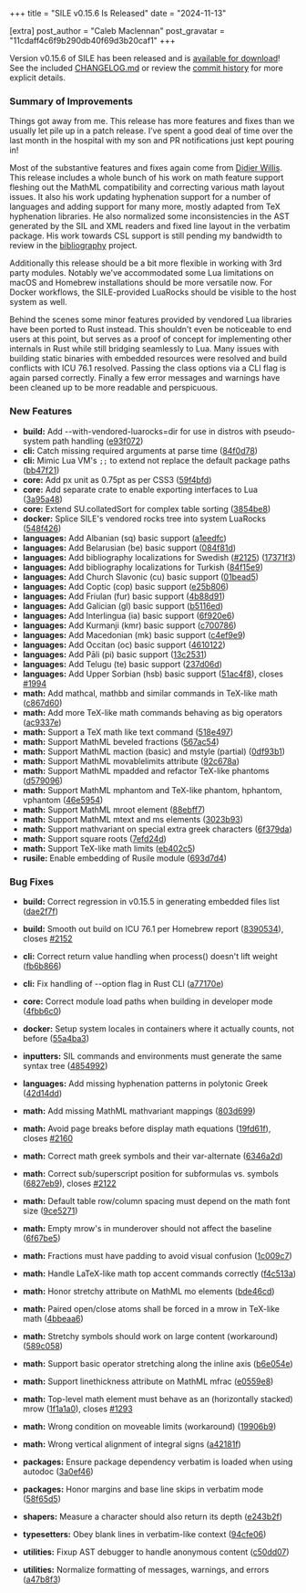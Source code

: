 +++
title = "SILE v0.15.6 Is Released"
date = "2024-11-13"

[extra]
post_author = "Caleb Maclennan"
post_gravatar = "11cdaff4c6f9b290db40f69d3b20caf1"
+++

Version v0.15.6 of SILE has been released and is [available for download][release]!
See the included [CHANGELOG.md][changelog] or review the [commit history][commits] for more explicit details.

### Summary of Improvements

Things got away from me.
This release has more features and fixes than we usually let pile up in a patch release.
I’ve spent a good deal of time over the last month in the hospital with my son and PR notifications just kept pouring in!

Most of the substantive features and fixes again come from [Didier Willis](http://github.com/Omikhleia).
This release includes a whole bunch of his work on math feature support fleshing out the MathML compatibility and correcting various math layout issues.
It also his work updating hyphenation support for a number of languages and adding support for many more, mostly adapted from TeX hyphenation libraries.
He also normalized some inconsistencies in the AST generated by the SIL and XML readers and fixed line layout in the verbatim package.
His work towards CSL support is still pending my bandwidth to review in the [bibliography][] project.

Additionally this release should be a bit more flexible in working with 3rd party modules.
Notably we've accommodated some Lua limitations on macOS and Homebrew installations should be more versatile now.
For Docker workflows, the SILE-provided LuaRocks should be visible to the host system as well.

Behind the scenes some minor features provided by vendored Lua libraries have been ported to Rust instead.
This shouldn't even be noticeable to end users at this point, but serves as a proof of concept for implementing other internals in Rust while still bridging seamlessly to Lua.
Many issues with building static binaries with embedded resources were resolved and build conflicts with ICU 76.1 resolved.
Passing the class options via a CLI flag is again parsed correctly.
Finally a few error messages and warnings have been cleaned up to be more readable and perspicuous.


### New Features

* **build:** Add --with-vendored-luarocks=dir for use in distros with pseudo-system path handling ([e93f072](https://github.com/sile-typesetter/sile/commit/e93f0722344a89e6fc09de681afa055a3925fdb3))
* **cli:** Catch missing required arguments at parse time ([84f0d78](https://github.com/sile-typesetter/sile/commit/84f0d781f255284e9fb16eb64ff08560d0b5dc7b))
* **cli:** Mimic Lua VM's `;;` to extend not replace the default package paths ([bb47f21](https://github.com/sile-typesetter/sile/commit/bb47f21c6943505930c9a32fad73ebb80c478c0a))
* **core:** Add px unit as 0.75pt as per CSS3 ([59f4bfd](https://github.com/sile-typesetter/sile/commit/59f4bfd18a45685be456550f4696b0f6632b2b02))
* **core:** Add separate crate to enable exporting interfaces to Lua ([3a95a48](https://github.com/sile-typesetter/sile/commit/3a95a487e486fffeeed01f60a4e76c675476270a))
* **core:** Extend SU.collatedSort for complex table sorting ([3854be8](https://github.com/sile-typesetter/sile/commit/3854be80183d5c75a7183077cffb35cfac13bd63))
* **docker:** Splice SILE's vendored rocks tree into system LuaRocks ([548f426](https://github.com/sile-typesetter/sile/commit/548f42661d777a3c8882a6fd89e79601494fb796))
* **languages:** Add Albanian (sq) basic support ([a1eedfc](https://github.com/sile-typesetter/sile/commit/a1eedfce80aeebd75b08cb78eaa19505570eb27e))
* **languages:** Add Belarusian (be) basic support ([084f81d](https://github.com/sile-typesetter/sile/commit/084f81d9f756a502c03dcc082d37c65cd697d820))
* **languages:** Add bibliography localizations for Swedish ([#2125](https://github.com/sile-typesetter/sile/issues/2125)) ([17371f3](https://github.com/sile-typesetter/sile/commit/17371f3453e30a1e86d2c5ab3c39e49f467f5836))
* **languages:** Add bibliography localizations for Turkish ([84f15e9](https://github.com/sile-typesetter/sile/commit/84f15e936a7768c72b0688ce0dc3de78af64b743))
* **languages:** Add Church Slavonic (cu) basic support ([01bead5](https://github.com/sile-typesetter/sile/commit/01bead5044d7f494c98dee43578eb3c0c714bad5))
* **languages:** Add Coptic (cop) basic support ([e25b806](https://github.com/sile-typesetter/sile/commit/e25b8064be60c0885f8db144785e193993fade8b))
* **languages:** Add Friulan (fur) basic support ([4b88d91](https://github.com/sile-typesetter/sile/commit/4b88d91375e6765544b9cd1e12c513b533e48c80))
* **languages:** Add Galician (gl) basic support ([b5116ed](https://github.com/sile-typesetter/sile/commit/b5116ed875c527c46b653e33139720c4af347d4e))
* **languages:** Add Interlingua (ia) basic support ([6f920e6](https://github.com/sile-typesetter/sile/commit/6f920e635a61d7c835da57df68b1b82b1f3e1657))
* **languages:** Add Kurmanji (kmr) basic support ([c700786](https://github.com/sile-typesetter/sile/commit/c700786828b7ca133354e6cb00291d4e6e730368))
* **languages:** Add Macedonian (mk) basic support ([c4ef9e9](https://github.com/sile-typesetter/sile/commit/c4ef9e94aa68e927912bb3f1554a955feb0fece1))
* **languages:** Add Occitan (oc) basic support ([4610122](https://github.com/sile-typesetter/sile/commit/4610122c6e9558385c7c66894d9107c5a9cc01b9))
* **languages:** Add Pāli (pi) basic support ([13c2531](https://github.com/sile-typesetter/sile/commit/13c253159673585b97234453e992e840d9794e38))
* **languages:** Add Telugu (te) basic support ([237d06d](https://github.com/sile-typesetter/sile/commit/237d06d588a6cf7f0eb46fcef346ab43ca2dc22b))
* **languages:** Add Upper Sorbian (hsb) basic support ([51ac4f8](https://github.com/sile-typesetter/sile/commit/51ac4f8d477c90b5ceb525283c6a078092b599ff)), closes [#1994](https://github.com/sile-typesetter/sile/issues/1994)
* **math:** Add mathcal, mathbb and similar commands in TeX-like math ([c867d60](https://github.com/sile-typesetter/sile/commit/c867d60decf459e782c3c2f3244ff32b5b6d70dd))
* **math:** Add more TeX-like math commands behaving as big operators ([ac9337e](https://github.com/sile-typesetter/sile/commit/ac9337efd9539fea6a9d0c97b33047796b919965))
* **math:** Support a TeX math like text command ([518e497](https://github.com/sile-typesetter/sile/commit/518e497ae84141c1cd4b50a065b5247a943b08f1))
* **math:** Support MathML beveled fractions ([567ac54](https://github.com/sile-typesetter/sile/commit/567ac54c6cc6f366a73aa81ba700f5074d987ca3))
* **math:** Support MathML maction (basic) and mstyle (partial) ([0df93b1](https://github.com/sile-typesetter/sile/commit/0df93b1654e0da448ef70bec31bba88b4a0497b1))
* **math:** Support MathML movablelimits attribute ([92c678a](https://github.com/sile-typesetter/sile/commit/92c678a15779399d14e9d23b25803a0dbf901550))
* **math:** Support MathML mpadded and refactor TeX-like phantoms ([d579096](https://github.com/sile-typesetter/sile/commit/d5790961765e0b693788f89445840f0fc8912220))
* **math:** Support MathML mphantom and TeX-like phantom, hphantom, vphantom ([46e5954](https://github.com/sile-typesetter/sile/commit/46e5954bebaa4695d1e13c14e7fec08d34127261))
* **math:** Support MathML mroot element ([88ebff7](https://github.com/sile-typesetter/sile/commit/88ebff75d5ac0862e277f7eb360d85ce65807766))
* **math:** Support MathML mtext and ms elements ([3023b93](https://github.com/sile-typesetter/sile/commit/3023b9372b3afeba043bee0249e5e5a9be21485d))
* **math:** Support mathvariant on special extra greek characters ([6f379da](https://github.com/sile-typesetter/sile/commit/6f379dab8f03051cfd561f7f3ec12a4cb9820bdb))
* **math:** Support square roots ([7efd24d](https://github.com/sile-typesetter/sile/commit/7efd24d6e0e6ea05f69dc9fb1d4e18f79da1cc47))
* **math:** Support TeX-like math limits ([eb402c5](https://github.com/sile-typesetter/sile/commit/eb402c5b4f045804618267016d78297d18231a04))
* **rusile:** Enable embedding of Rusile module ([693d7d4](https://github.com/sile-typesetter/sile/commit/693d7d40433af5061fbc8c0cfdba3496c9f72411))


### Bug Fixes

* **build:** Correct regression in v0.15.5 in generating embedded files list ([dae2f7f](https://github.com/sile-typesetter/sile/commit/dae2f7fe1398fd91eb64a59facbb03b9accd7f1a))
* **build:** Smooth out build on ICU 76.1 per Homebrew report ([8390534](https://github.com/sile-typesetter/sile/commit/8390534e638e2dc277dec2bebd23a84a77a63394)), closes [#2152](https://github.com/sile-typesetter/sile/issues/2152)
* **cli:** Correct return value handling when process() doesn't lift weight ([fb6b866](https://github.com/sile-typesetter/sile/commit/fb6b866ddefbf871ce7e89e5e7c7f3c73c781ae4))
* **cli:** Fix handling of --option flag in Rust CLI ([a77170e](https://github.com/sile-typesetter/sile/commit/a77170eccda81befccff7e3a5d8a14eb686f6df3))
* **core:** Correct module load paths when building in developer mode ([4fbb6c0](https://github.com/sile-typesetter/sile/commit/4fbb6c01df87c363373a636e0a73e9639f53d130))
* **docker:** Setup system locales in containers where it actually counts, not before ([55a4ba3](https://github.com/sile-typesetter/sile/commit/55a4ba343f76937cee4ace536ddedecb171800bf))
* **inputters:** SIL commands and environments must generate the same syntax tree ([4854992](https://github.com/sile-typesetter/sile/commit/4854992f7093a3835a267982e5630b3da85cd505))
* **languages:** Add missing hyphenation patterns in polytonic Greek ([42d14dd](https://github.com/sile-typesetter/sile/commit/42d14dd4cc524a97a313bf5d77c201471ebfabb2))
* **math:** Add missing MathML mathvariant mappings ([803d699](https://github.com/sile-typesetter/sile/commit/803d699f39e19f04de03550e3dedfa4e305ea599))
* **math:** Avoid page breaks before display math equations ([19fd61f](https://github.com/sile-typesetter/sile/commit/19fd61fe8304e6627ed1b9279f62350b4f72338e)), closes [#2160](https://github.com/sile-typesetter/sile/issues/2160)
* **math:** Correct math greek symbols and their var-alternate ([6346a2d](https://github.com/sile-typesetter/sile/commit/6346a2dc2ab08ff8e533007223c41951e770c3dd))
* **math:** Correct sub/superscript position for subformulas vs. symbols ([6827eb9](https://github.com/sile-typesetter/sile/commit/6827eb9536197df5fa80e09a2935a08303320a80)), closes [#2122](https://github.com/sile-typesetter/sile/issues/2122)
* **math:** Default table row/column spacing must depend on the math font size ([9ce5271](https://github.com/sile-typesetter/sile/commit/9ce5271c2114bd3c3d562f47e6bfe1aa6df2a752))
* **math:** Empty mrow's in munderover should not affect the baseline ([6f67be5](https://github.com/sile-typesetter/sile/commit/6f67be5268414b3aaeb5fde689a67af3f92047ab))
* **math:** Fractions must have padding to avoid visual confusion ([1c009c7](https://github.com/sile-typesetter/sile/commit/1c009c7630778365b77065e7d3a7ac5651f58b84))
* **math:** Handle LaTeX-like math top accent commands correctly ([f4c513a](https://github.com/sile-typesetter/sile/commit/f4c513ad5f1ca37235d391085796fa98a1ffb372))
* **math:** Honor stretchy attribute on MathML mo elements ([bde46cd](https://github.com/sile-typesetter/sile/commit/bde46cdfe4bb2a76e5a9476f077ad9ad76860625))
* **math:** Paired open/close atoms shall be forced in a mrow in TeX-like math ([4bbeaa6](https://github.com/sile-typesetter/sile/commit/4bbeaa64209103c7014b945151c103c615276530))
* **math:** Stretchy symbols should work on large content (workaround) ([589c058](https://github.com/sile-typesetter/sile/commit/589c05863d3be03aed8a25f886c2a664a4bee1e1))
* **math:** Support basic operator stretching along the inline axis ([b6e054e](https://github.com/sile-typesetter/sile/commit/b6e054e272aa653eb350b45994c0d15d71b596c4))
* **math:** Support linethickness attribute on MathML mfrac ([e0559e8](https://github.com/sile-typesetter/sile/commit/e0559e89a31c48f1e8dd4a9a48909bf922a714c4))
* **math:** Top-level math element must behave as an (horizontally stacked) mrow ([1f1a1a0](https://github.com/sile-typesetter/sile/commit/1f1a1a0303ed1d579ec98c4d98050ad84523541b)), closes [#1293](https://github.com/sile-typesetter/sile/issues/1293)
* **math:** Wrong condition on moveable limits (workaround) ([19906b9](https://github.com/sile-typesetter/sile/commit/19906b9d83408b96b9eaf2774276c59956d6f50c))
* **math:** Wrong vertical alignment of integral signs ([a42181f](https://github.com/sile-typesetter/sile/commit/a42181f74823fb0aece8871bd414108084227bd8))
* **packages:** Ensure package dependency verbatim is loaded when using autodoc ([3a0ef46](https://github.com/sile-typesetter/sile/commit/3a0ef46083c458adc8b25f1e1c6cf621236694b1))
* **packages:** Honor margins and base line skips in verbatim mode ([58f65d5](https://github.com/sile-typesetter/sile/commit/58f65d56e1494e3ac770b14a62e021fb24860498))
* **shapers:** Measure a character should also return its depth ([e243b2f](https://github.com/sile-typesetter/sile/commit/e243b2f3ab26d648a24507306b520e219ca02d9c))
* **typesetters:** Obey blank lines in verbatim-like context ([94cfe06](https://github.com/sile-typesetter/sile/commit/94cfe06e9daba1bb00865f427e3f6d90db8acbab))
* **utilities:** Fixup AST debugger to handle anonymous content ([c50dd07](https://github.com/sile-typesetter/sile/commit/c50dd07450e9afb4fdb40188460d0436cf84a182))
* **utilities:** Normalize formatting of messages, warnings, and errors ([a47b8f3](https://github.com/sile-typesetter/sile/commit/a47b8f3698cede8352b37060be891c0b7c58bcaf))


  [release]: https://github.com/sile-typesetter/sile/releases/tag/v0.15.6
  [changelog]: https://github.com/sile-typesetter/sile/blob/master/CHANGELOG.md
  [commits]: https://github.com/sile-typesetter/sile/compare/v0.15.5...v0.15.6
  [bibliography]: https://github.com/orgs/sile-typesetter/projects/12

